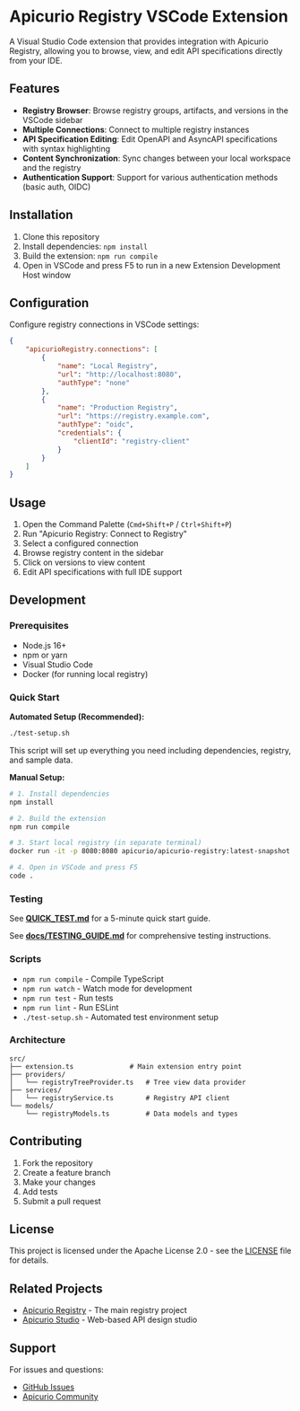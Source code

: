 # Apicurio Registry VSCode Extension

A Visual Studio Code extension that provides integration with Apicurio Registry, allowing you to browse, view, and edit API specifications directly from your IDE.

## Features

- **Registry Browser**: Browse registry groups, artifacts, and versions in the VSCode sidebar
- **Multiple Connections**: Connect to multiple registry instances
- **API Specification Editing**: Edit OpenAPI and AsyncAPI specifications with syntax highlighting
- **Content Synchronization**: Sync changes between your local workspace and the registry
- **Authentication Support**: Support for various authentication methods (basic auth, OIDC)

## Installation

1. Clone this repository
2. Install dependencies: `npm install`
3. Build the extension: `npm run compile`
4. Open in VSCode and press F5 to run in a new Extension Development Host window

## Configuration

Configure registry connections in VSCode settings:

```json
{
    "apicurioRegistry.connections": [
        {
            "name": "Local Registry",
            "url": "http://localhost:8080",
            "authType": "none"
        },
        {
            "name": "Production Registry",
            "url": "https://registry.example.com",
            "authType": "oidc",
            "credentials": {
                "clientId": "registry-client"
            }
        }
    ]
}
```

## Usage

1. Open the Command Palette (`Cmd+Shift+P` / `Ctrl+Shift+P`)
2. Run "Apicurio Registry: Connect to Registry"
3. Select a configured connection
4. Browse registry content in the sidebar
5. Click on versions to view content
6. Edit API specifications with full IDE support

## Development

### Prerequisites

- Node.js 16+
- npm or yarn
- Visual Studio Code
- Docker (for running local registry)

### Quick Start

**Automated Setup (Recommended):**
```bash
./test-setup.sh
```
This script will set up everything you need including dependencies, registry, and sample data.

**Manual Setup:**
```bash
# 1. Install dependencies
npm install

# 2. Build the extension
npm run compile

# 3. Start local registry (in separate terminal)
docker run -it -p 8080:8080 apicurio/apicurio-registry:latest-snapshot

# 4. Open in VSCode and press F5
code .
```

### Testing

See **[QUICK_TEST.md](QUICK_TEST.md)** for a 5-minute quick start guide.

See **[docs/TESTING_GUIDE.md](docs/TESTING_GUIDE.md)** for comprehensive testing instructions.

### Scripts

- `npm run compile` - Compile TypeScript
- `npm run watch` - Watch mode for development
- `npm run test` - Run tests
- `npm run lint` - Run ESLint
- `./test-setup.sh` - Automated test environment setup

### Architecture

```
src/
├── extension.ts              # Main extension entry point
├── providers/
│   └── registryTreeProvider.ts   # Tree view data provider
├── services/
│   └── registryService.ts        # Registry API client
└── models/
    └── registryModels.ts         # Data models and types
```

## Contributing

1. Fork the repository
2. Create a feature branch
3. Make your changes
4. Add tests
5. Submit a pull request

## License

This project is licensed under the Apache License 2.0 - see the [LICENSE](LICENSE) file for details.

## Related Projects

- [Apicurio Registry](https://github.com/Apicurio/apicurio-registry) - The main registry project
- [Apicurio Studio](https://github.com/Apicurio/apicurio-studio) - Web-based API design studio

## Support

For issues and questions:
- [GitHub Issues](https://github.com/apicurio/apicurio-vscode-extension/issues)
- [Apicurio Community](https://github.com/Apicurio/apicurio-registry/discussions)